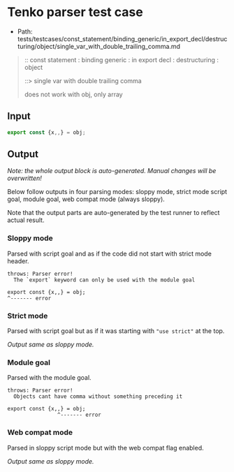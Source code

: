 # Tenko parser test case

- Path: tests/testcases/const_statement/binding_generic/in_export_decl/destructuring/object/single_var_with_double_trailing_comma.md

> :: const statement : binding generic : in export decl : destructuring : object
>
> ::> single var with double trailing comma
>
> does not work with obj, only array

## Input

`````js
export const {x,,} = obj;
`````

## Output

_Note: the whole output block is auto-generated. Manual changes will be overwritten!_

Below follow outputs in four parsing modes: sloppy mode, strict mode script goal, module goal, web compat mode (always sloppy).

Note that the output parts are auto-generated by the test runner to reflect actual result.

### Sloppy mode

Parsed with script goal and as if the code did not start with strict mode header.

`````
throws: Parser error!
  The `export` keyword can only be used with the module goal

export const {x,,} = obj;
^------- error
`````

### Strict mode

Parsed with script goal but as if it was starting with `"use strict"` at the top.

_Output same as sloppy mode._

### Module goal

Parsed with the module goal.

`````
throws: Parser error!
  Objects cant have comma without something preceding it

export const {x,,} = obj;
                ^------- error
`````


### Web compat mode

Parsed in sloppy script mode but with the web compat flag enabled.

_Output same as sloppy mode._
